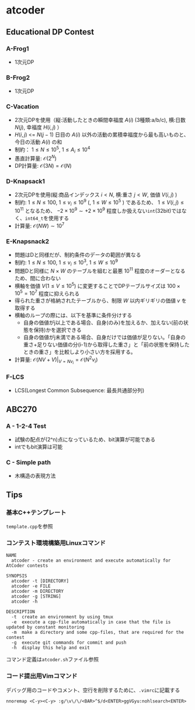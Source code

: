# atcoder

## Educational DP Contest

### A-Frog1
- 1次元DP

### B-Frog2
- 1次元DP

### C-Vacation
- 2次元DPを使用（縦:活動したときの瞬間幸福度 $A(i)$ (3種類:a/b/c), 横:日数 $N(j)$, 幸福度 $H(i,j)$ ）
- $H(i,j)$ <= $N(j-1)$ 日目の $A(i)$ 以外の活動の累積幸福度から最も高いものと、今日の活動 $A(i)$ の和
- 制約： $1\leq N \leq 10^5$, $1 \leq A_i \leq 10^4$
- 愚直計算量: $\mathcal{O}(2^N)$
- DP計算量: $\mathcal{O}(3N)=\mathcal{O}(N)$

### D-Knapsack1
- 2次元DPを使用(縦:商品インデックス $i < N$, 横:重さ $j < W$, 価値 $V(i,j)$ )
- 制約: $1 \leq N \leq 100$, $1 \leq v_i \leq 10^9$ (, $1 \leq W \leq 10^5$ ) であるため、 $1 \leq V(i,j) \leq 10^{11}$ となるため、 $-2 \times 10^9 \sim +2 \times 10^9$ 程度しか扱えない`int`(32bit)ではなく、`int64_t`を使用する
- 計算量: $\mathcal{O}(NW) \sim 10^7$

### E-Knapsnack2
- 問題はDと同様だが、制約条件のデータの範囲が異なる
- 制約: $1 \leq N \leq 100$, $1 \leq v_i \leq 10^3$, $1 \leq W \leq 10^9$
- 問題Dと同様に $N\times W$ のテーブルを組むと最悪 $10^11$ 程度のオーダーとなるため、間に合わない
- 横軸を価値 $V (1 \leq V \leq 10^5)$ に変更することでDPテーブルサイズは $100\times 10^5=10^7$ 程度に抑えられる
- 得られた重さが格納されたテーブルから、制限 $W$ 以内ギリギリの価値 $v$ を取得する
- 横軸のループの際には、以下を基準に条件分けする
  - 自身の価値がj以上である場合、自身(のみ)を加えるか、加えない(前の状態を保持)かを選択できる
  - 自身の価値がj未満である場合、自身だけでは価値が足りない。「自身の重さ+足りない価値の分(i-1)から取得した重さ」と「前の状態を保持したときの重さ」を比較しより小さい方を採用する。
- 計算量: $\mathcal{O}(NV+V)|_{V=Nv_i} = \mathcal{O}(N^2 v_i)$

### F-LCS
- LCS(Longest Common Subsequence: 最長共通部分列)



## ABC270

### A - 1-2-4 Test
- 試験の配点が(2^n)点になっているため、bit演算が可能である
- intでもbit演算は可能

### C - Simple path
- 木構造の表現方法


## Tips

### 基本C++テンプレート
`template.cpp`を参照

### コンテスト環境構築用Linuxコマンド

```
NAME
  atcoder - create an environment and execute automatically for AtCoder contests

SYNOPSIS
  atcoder -t [DIRECTORY]
  atcoder -e FILE
  atcoder -m DIRECTORY
  atcoder -g [STRING]
  atcoder -h

DESCRIPTION
  -t  create an environment by using tmux
  -e  execute a cpp-file automatically in case that the file is updated by constant monitoring    
  -m  make a directory and some cpp-files, that are required for the contest
  -g  execute git commands for commit and push
  -h  display this help and exit
```

コマンド定義は`atcoder.sh`ファイル参照


### コード提出用Vimコマンド
デバッグ用のコードやコメント、空行を削除するために、`.vimrc`に記載する

```
nnoremap <C-y><C-y> :g/\v\/\/<BAR>^$/d<ENTER>ggVGyu:nohlsearch<ENTER>
```






